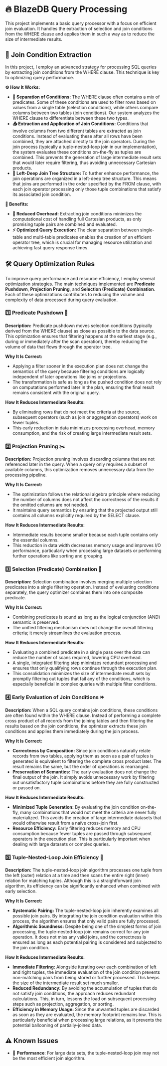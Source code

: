 # 🔥 BlazeDB Query Processing

This project implements a basic query processor with a focus on efficient join evaluation. It handles the extraction of selection and join conditions from the WHERE clause and applies them in such a way as to reduce the size of intermediate results.

## 🔗 Join Condition Extraction

In this project, I employ an advanced strategy for processing SQL queries by extracting join conditions from the WHERE clause. This technique is key to optimizing query performance.

**⚙️ How It Works:**
- **🧩 Separation of Conditions:**
The WHERE clause often contains a mix of predicates. Some of these conditions are used to filter rows based on values from a single table (selection conditions), while others compare columns between two tables (join conditions). Our system analyzes the WHERE clause to differentiate between these two types.
- **📤 Extraction and Application of Join Conditions:**
Conditions that involve columns from two different tables are extracted as join conditions. Instead of evaluating these after all rows have been combined, they are attached directly to the join operators. During the join process (typically a tuple-nested-loop join in our implementation), the system evaluates these conditions on-the-fly as tuples are combined. This prevents the generation of large intermediate result sets that would later require filtering, thus avoiding unnecessary Cartesian products.
- **🌳 Left-Deep Join Tree Structure:**
To further enhance performance, the join operations are organized in a left-deep tree structure. This means that joins are performed in the order specified by the FROM clause, with each join operator processing only those tuple combinations that satisfy its associated join condition.

**🌟 Benefits:**
- **💨 Reduced Overhead:** Extracting join conditions minimizes the computational cost of handling full Cartesian products, as only promising tuple pairs are combined and evaluated.
- **⚡ Optimized Query Execution:** The clear separation between single-table and multi-table predicates enables the creation of an efficient operator tree, which is crucial for managing resource utilization and achieving fast query response times.

## 🛠️ Query Optimization Rules

To improve query performance and resource efficiency, I employ several optimization strategies. The main techniques implemented are **Predicate Pushdown**, **Projection Pruning**, and **Selection (Predicate) Combination**. Each of these optimizations contributes to reducing the volume and complexity of data processed during query evaluation.

### 1️⃣ Predicate Pushdown 🔽
**Description:**
Predicate pushdown moves selection conditions (typically derived from the WHERE clause) as close as possible to the data source. This optimization ensures that filtering happens at the earliest stage (e.g., during or immediately after the scan operation), thereby reducing the volume of data that flows through the operator tree.

**Why It Is Correct:**
- Applying a filter sooner in the execution plan does not change the semantics of the query because filtering conditions are logically independent of later operations like joins or projections.
- The transformation is safe as long as the pushed condition does not rely on computations performed later in the plan, ensuring the final result remains consistent with the original query.

**How It Reduces Intermediate Results:**
- By eliminating rows that do not meet the criteria at the source, subsequent operators (such as join or aggregation operators) work on fewer tuples.
- This early reduction in data minimizes processing overhead, memory consumption, and the risk of creating large intermediate result sets.

### 2️⃣ Projection Pruning ✂️
**Description:**
Projection pruning involves discarding columns that are not referenced later in the query. When a query only requires a subset of available columns, this optimization removes unnecessary data from the processing pipeline.

**Why It Is Correct:**
- The optimization follows the relational algebra principle where reducing the number of columns does not affect the correctness of the results if the omitted columns are not needed.
- It maintains query semantics by ensuring that the projected output still contains all columns explicitly required by the SELECT clause.

**How It Reduces Intermediate Results:**
- Intermediate results become smaller because each tuple contains only the essential columns.
- This reduction in data width decreases memory usage and improves I/O performance, particularly when processing large datasets or performing further operations like sorting and grouping.

### 3️⃣ Selection (Predicate) Combination 🔀
**Description:**
Selection combination involves merging multiple selection predicates into a single filtering operation. Instead of evaluating conditions separately, the query optimizer combines them into one composite predicate.

**Why It Is Correct:**
- Combining predicates is sound as long as the logical conjunction (AND) semantic is preserved.
- The unified filtering mechanism does not change the overall filtering criteria; it merely streamlines the evaluation process.

**How It Reduces Intermediate Results:**
- Evaluating a combined predicate in a single pass over the data can reduce the number of scans required, lowering CPU overhead.
- A single, integrated filtering step minimizes redundant processing and ensures that only qualifying rows continue through the execution plan.
- This consolidation minimizes the size of intermediate result sets by promptly filtering out tuples that fail any of the conditions, which is especially beneficial in complex queries with multiple filter conditions.

### 4️⃣ Early Evaluation of Join Conditions ⏩
**Description:**
When a SQL query contains join conditions, these conditions are often found within the WHERE clause. Instead of performing a complete cross product of all records from the joining tables and then filtering the results based on the join conditions, the optimizer extracts these join conditions and applies them immediately during the join process.

**Why It Is Correct:**
- **Correctness by Composition:** Since join conditions naturally relate records from two tables, applying them as soon as a pair of tuples is generated is equivalent to filtering the complete cross product later. The result remains the same, but the order of operations is rearranged.
- **Preservation of Semantics:** The early evaluation does not change the final output of the join. It simply avoids unnecessary work by filtering out unsatisfactory tuple combinations before they are fully constructed or passed on.

**How It Reduces Intermediate Results:**
- **Minimized Tuple Generation:** By evaluating the join condition on-the-fly, many combinations that would not meet the criteria are never fully materialized. This avoids the creation of large intermediate datasets that would otherwise result from a naïve cross-join first.
- **Resource Efficiency:** Early filtering reduces memory and CPU consumption because fewer tuples are passed through subsequent operators in the execution plan. This is particularly important when dealing with large datasets or complex queries.

### 5️⃣ Tuple-Nested-Loop Join Efficiency 🔄
**Description:**
The tuple-nested-loop join algorithm processes one tuple from the left (outer) relation at a time and then scans the entire right (inner) relation for matching tuples. Although this is a straightforward join algorithm, its efficiency can be significantly enhanced when combined with early selection.

**Why It Is Correct:**
- **Systematic Pairing:** The tuple-nested-loop join inherently examines all possible join pairs. By integrating the join condition evaluation within this process, the algorithm ensures that only valid pairs are fully processed.
- **Algorithmic Soundness:** Despite being one of the simplest forms of join processing, the tuple-nested-loop join remains correct for any join operation. It does not miss any valid joins, and the correctness is ensured as long as each potential pairing is considered and subjected to the join condition.

**How It Reduces Intermediate Results:**
- **Immediate Filtering:** Alongside iterating over each combination of left and right tuples, the immediate evaluation of the join condition prevents non-matching pairs from being stored or further processed. This keeps the size of the intermediate result set much smaller.
- **Reduced Redundancy:** By avoiding the accumulation of tuples that do not satisfy join conditions, the approach reduces redundant calculations. This, in turn, lessens the load on subsequent processing steps such as projection, aggregation, or sorting.
- **Efficiency in Memory Usage:** Since the unwanted tuples are discarded as soon as they are evaluated, the memory footprint remains low. This is particularly beneficial when processing large relations, as it prevents the potential ballooning of partially-joined data.

## ⚠️ Known Issues
- 🐢 **Performance**: For large data sets, the tuple-nested-loop join may not be the most efficient join algorithm.
